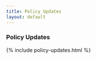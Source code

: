 ```yaml
---
title: Policy Updates
layout: default
---
```


### Policy Updates

{% include policy-updates.html %}
